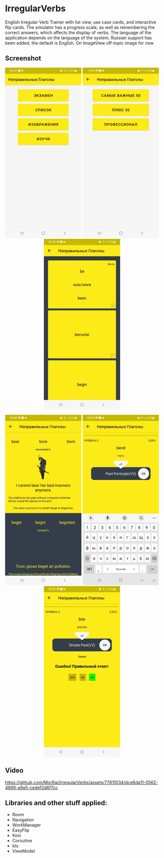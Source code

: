 # IrregularVerbs
English Irregular Verb Trainer with list view, use case cards, and interactive flip cards. The simulator has a progress scale, as well as remembering the correct answers, which affects the display of verbs.
The language of the application depends on the language of the system, Russian support has been added, the default is English. On ImageView off-topic image for now

## Screenshot

<p align="center">
  <img src="screenshot/mainMenu.jpg" width="250" alt="mainMenu">
  <img src="screenshot/levelMenu.jpg" width="250" alt="levelMenu">
  <img src="screenshot/cardView.jpg" width="250" alt="cardView">
</p>

<p align="center">
  <img src="screenshot/imageView.jpg" width="250" alt="imageView">
  <img src="screenshot/trainer.jpg" width="250" alt="trainer">
  <img src="screenshot/trainerError.jpg" width="250" alt="trainerError">
</p>

## Video

https://github.com/MorRai/IrregularVerbs/assets/77611034/dce6da11-0562-4666-a9a5-cedef2d6f7cc


## Libraries and other stuff applied:
- Room
- Navigation
- WorkManager
- EasyFlip
- Koin
- Coroutine
- kts
- ViewModel
